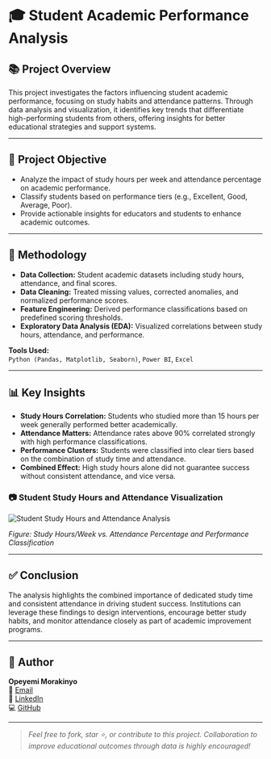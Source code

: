 # 🎓 Student Academic Performance Analysis

## 📚 Project Overview

This project investigates the factors influencing student academic performance, focusing on study habits and attendance patterns. Through data analysis and visualization, it identifies key trends that differentiate high-performing students from others, offering insights for better educational strategies and support systems.

---

## 🎯 Project Objective

- Analyze the impact of study hours per week and attendance percentage on academic performance.
- Classify students based on performance tiers (e.g., Excellent, Good, Average, Poor).
- Provide actionable insights for educators and students to enhance academic outcomes.

---

## 🧠 Methodology

- **Data Collection:** Student academic datasets including study hours, attendance, and final scores.
- **Data Cleaning:** Treated missing values, corrected anomalies, and normalized performance scores.
- **Feature Engineering:** Derived performance classifications based on predefined scoring thresholds.
- **Exploratory Data Analysis (EDA):** Visualized correlations between study hours, attendance, and performance.

**Tools Used:**  
`Python (Pandas, Matplotlib, Seaborn)`, `Power BI`, `Excel`

---

## 📊 Key Insights

- **Study Hours Correlation:** Students who studied more than 15 hours per week generally performed better academically.
- **Attendance Matters:** Attendance rates above 90% correlated strongly with high performance classifications.
- **Performance Clusters:** Students were classified into clear tiers based on the combination of study time and attendance.
- **Combined Effect:** High study hours alone did not guarantee success without consistent attendance, and vice versa.

### 📷 Student Study Hours and Attendance Visualization

![Student Study Hours and Attendance Analysis](visuals/Student_Academic_Performance_dh.JPG)

*Figure: Study Hours/Week vs. Attendance Percentage and Performance Classification*

---

## ✅ Conclusion

The analysis highlights the combined importance of dedicated study time and consistent attendance in driving student success. Institutions can leverage these findings to design interventions, encourage better study habits, and monitor attendance closely as part of academic improvement programs.

---

## 👤 Author

**Opeyemi Morakinyo**  
📧 [Email](mailto:yemigunju0@gmail.com)  
🔗 [LinkedIn](https://linkedin.com/in/opeyemimorakinyo)  
💻 [GitHub](https://github.com/Yemigunju)

---

> *Feel free to fork, star ⭐, or contribute to this project. Collaboration to improve educational outcomes through data is highly encouraged!*

